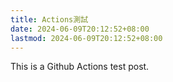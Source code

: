 ```yaml
---
title: Actions測試
date: 2024-06-09T20:12:52+08:00
lastmod: 2024-06-09T20:12:52+08:00
---
```

This is a Github Actions test post.








